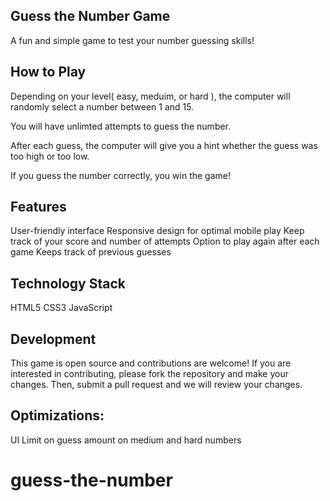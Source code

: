 ## Guess the Number Game
A fun and simple game to test your number guessing skills!

## How to Play
Depending on your level( easy, meduim, or hard ), the computer will randomly select a number between 1 and 15.

You will have unlimted attempts to guess the number.

After each guess, the computer will give you a hint whether the guess was too high or too low.

If you guess the number correctly, you win the game!

## Features
User-friendly interface
Responsive design for optimal mobile play
Keep track of your score and number of attempts
Option to play again after each game
Keeps track of previous guesses

## Technology Stack
HTML5
CSS3
JavaScript

## Development
This game is open source and contributions are welcome! If you are interested in contributing, please fork the repository and make your changes. Then, submit a pull request and we will review your changes.

## Optimizations:

UI 
Limit on guess amount on medium and hard numbers
# guess-the-number
